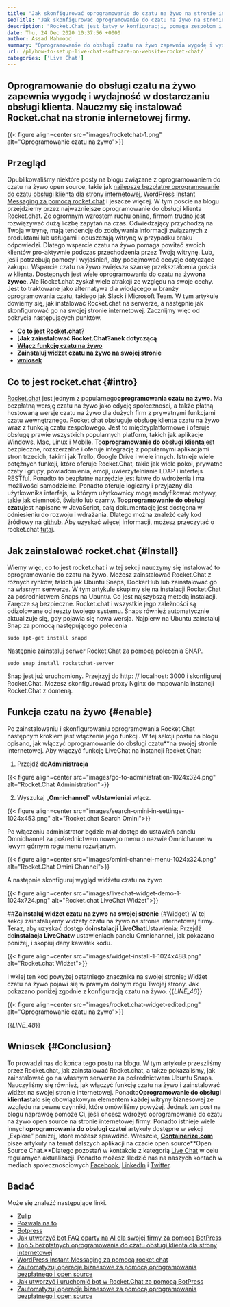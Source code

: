 ```yaml
---
title: "Jak skonfigurować oprogramowanie do czatu na żywo na stronie internetowej | Rocket.chat" 
seoTitle: "Jak skonfigurować oprogramowanie do czatu na żywo na stronie internetowej | Rocket.chat" 
description: "Rocket.Chat jest łatwy w konfiguracji, pomaga zespołom i klientom skutecznie komunikować się. To oprogramowanie do czatu na żywo jest open source, cross-platform i samodzielnie." 
date: Thu, 24 Dec 2020 10:37:56 +0000
author: Assad Mahmood
summary: "Oprogramowanie do obsługi czatu na żywo zapewnia wygodę i wydajność w zakresie obsługi klienta. Nauczmy się instalować Rocket.chat na stronie internetowej firmy." 
url: /pl/how-to-setup-live-chat-software-on-website-rocket-chat/
categories: ['Live Chat']
---
```


## Oprogramowanie do obsługi czatu na żywo zapewnia wygodę i wydajność w dostarczaniu obsługi klienta. Nauczmy się instalować Rocket.chat na stronie internetowej firmy.

{{< figure align=center src="images/rocketchat-1.png" alt="Oprogramowanie czatu na żywo">}}


## Przegląd
Opublikowaliśmy niektóre posty na blogu związane z oprogramowaniem do czatu na żywo open source, takie jak [najlepsze bezpłatne oprogramowanie do czatu obsługi klienta dla strony internetowej][1], [WordPress Instant Messaging za pomocą rocket.chat][2] i jeszcze więcej. W tym poście na blogu przejdziemy przez najważniejsze oprogramowanie do obsługi klienta Rocket.chat. Ze ogromnym wzrostem ruchu online, firmom trudno jest rozwiązywać dużą liczbę zapytań na czas. Odwiedzający przychodzą na Twoją witrynę, mają tendencję do zdobywania informacji związanych z produktami lub usługami i opuszczają witrynę w przypadku braku odpowiedzi. Dlatego wsparcie czatu na żywo pomaga powitać swoich klientów pro-aktywnie podczas przechodzenia przez Twoją witrynę. Lub, jeśli potrzebują pomocy i wyjaśnień, aby podejmować decyzje dotyczące zakupu.
Wsparcie czatu na żywo zwiększa szansę przekształcenia gościa w klienta. Dostępnych jest wiele oprogramowania do czatu na żywo**na żywo**e. Ale Rocket.chat zyskał wiele atrakcji ze względu na swoje cechy. Jest to traktowane jako alternatywa dla wiodącego w branży oprogramowania czatu, takiego jak Slack i Microsoft Team. W tym artykule dowiemy się, jak instalować Rocket.chat na serwerze, a następnie jak skonfigurować go na swojej stronie internetowej. Zacznijmy więc od pokrycia następujących punktów.
* [**Co to jest Rocket.cha**t?][3]
* **[Jak zainstalować Rocket.Chat?anek dotyczącą**
* **[Włącz funkcję czatu na żywo][5]**
* **[Zainstaluj widżet czatu na żywo na swojej stronie][6]**
* **[wniosek][7]**

## Co to jest rocket.chat   {#intro}
[Rocket.chat][8] jest jednym z popularnego**oprogramowania czatu na żywo**. Ma bezpłatną wersję czatu na żywo jako edycję społeczności, a także płatną hostowaną wersję czatu na żywo dla dużych firm z prywatnymi funkcjami czatu wewnętrznego. Rocket.chat obsługuje obsługę klienta czatu na żywo wraz z funkcją czatu zespołowego. Jest to międzyplatformowe i oferuje obsługę prawie wszystkich popularnych platform, takich jak aplikacje Windows, Mac, Linux i Mobile. To**oprogramowanie do obsługi klienta**jest bezpieczne, rozszerzalne i oferuje integrację z popularnymi aplikacjami stron trzecich, takimi jak Trello, Google Drive i wiele innych. Istnieje wiele potężnych funkcji, które oferuje Rocket.Chat, takie jak wiele pokoi, prywatne czaty i grupy, powiadomienia, emoji, uwierzytelnianie LDAP i interfejs RESTful. Ponadto to bezpłatne narzędzie jest łatwe do wdrożenia i ma możliwości samodzielne. Ponadto oferuje logiczny i przyjazny dla użytkownika interfejs, w którym użytkownicy mogą modyfikować motywy, takie jak ciemność, światło lub czarny.
To**oprogramowanie do obsługi czatu**jest napisane w JavaScript, całą dokumentację jest dostępna w odniesieniu do rozwoju i wdrażania. Dlatego można znaleźć cały kod źródłowy na [github][9]. Aby uzyskać więcej informacji, możesz przeczytać o rocket.chat [tutaj][10].

## Jak zainstalować rocket.chat   {#Install}
Wiemy więc, co to jest rocket.chat i w tej sekcji nauczymy się instalować to oprogramowanie do czatu na żywo. Możesz zainstalować Rocket.Chat z różnych rynków, takich jak Ubuntu Snaps, DockerHub lub zainstalować go na własnym serwerze. W tym artykule skupimy się na instalacji Rocket.Chat za pośrednictwem Snaps na Ubuntu. Co jest najszybszą metodą instalacji.
Zaręcze są bezpieczne. Rocket.chat i wszystkie jego zależności są odizolowane od reszty twojego systemu. Snaps również automatycznie aktualizuje się, gdy pojawia się nowa wersja.
Najpierw na Ubuntu zainstaluj Snap za pomocą następującego polecenia
```
sudo apt-get install snapd
```
Następnie zainstaluj serwer Rocket.Chat za pomocą polecenia SNAP.
```
sudo snap install rocketchat-server
```
Snap jest już uruchomiony. Przejrzyj do http: // localhost: 3000 i skonfiguruj Rocket.Chat. Możesz skonfigurować proxy Nginx do mapowania instancji Rocket.Chat z domeną.

## Funkcja czatu na żywo   {#enable}
Po zainstalowaniu i skonfigurowaniu oprogramowania Rocket.Chat następnym krokiem jest włączenie jego funkcji. W tej sekcji postu na blogu opisano, jak włączyć oprogramowanie do obsługi czatu**na swojej stronie internetowej. Aby włączyć funkcję LiveChat na instancji Rocket.Chat:
1. Przejdź do**Administracja**

{{< figure align=center src="images/go-to-administration-1024x324.png" alt="Rocket.Chat Administration">}}

2. Wyszukaj „**Omnichannel**” w**Ustawienia**i włącz.

{{< figure align=center src="images/search-omini-in-settings-1024x453.png" alt="Rocket.chat Search Omini">}}

Po włączeniu administrator będzie miał dostęp do ustawień panelu Omnichannel za pośrednictwem nowego menu o nazwie Omnichannel w lewym górnym rogu menu rozwijanym.

{{< figure align=center src="images/omini-channel-menu-1024x324.png" alt="Rocket.Chat Omini Channel">}}

A następnie skonfiguruj wygląd widżetu czatu na żywo

{{< figure align=center src="images/livechat-widget-demo-1-1024x724.png" alt="Rocket.chat LiveChat Widżet">}}


##**Zainstaluj widżet czatu na żywo na swojej stronie** {#Widget}
W tej sekcji zainstalujemy widżety czatu na żywo na stronie internetowej firmy. Teraz, aby uzyskać dostęp do**instalacji LiveChat**Ustawienia:
Przejdź do**instalacja LiveChat**w ustawieniach panelu Omnichannel, jak pokazano poniżej, i skopiuj dany kawałek kodu.

{{< figure align=center src="images/widget-install-1-1024x488.png" alt="Rocket.chat Widżet">}}

I wklej ten kod powyżej ostatniego znacznika na swojej stronie; Widżet czatu na żywo pojawi się w prawym dolnym rogu Twojej strony. Jak pokazano poniżej zgodnie z konfiguracją czatu na żywo.
{{_LINE_46_}}

{{< figure align=center src="images/rocket.chat-widget-edited.png" alt="Oprogramowanie czatu na żywo">}}

{{_LINE_48_}}

## Wniosek   {#Conclusion}
To prowadzi nas do końca tego postu na blogu. W tym artykule przeszliśmy przez Rocket.chat, jak zainstalować Rocket.chat, a także pokazaliśmy, jak zainstalować go na własnym serwerze za pośrednictwem Ubuntu Snaps. Nauczyliśmy się również, jak włączyć funkcję czatu na żywo i zainstalować widżet na swojej stronie internetowej. Ponadto**Oprogramowanie do obsługi klienta**stało się obowiązkowym elementem każdej witryny biznesowej ze względu na pewne czynniki, które omówiliśmy powyżej. Jednak ten post na blogu naprawdę pomoże Ci, jeśli chcesz wdrożyć oprogramowanie do czatu na żywo open source na stronie internetowej firmy. Ponadto istnieje wiele innych**oprogramowania do obsługi czatu**i artykuły dostępne w sekcji „Explore” poniżej, które możesz sprawdzić.
Wreszcie, [**Containerize.com**][11] pisze artykuły na temat dalszych aplikacji na czacie open source**Open Source Chat.**Dlatego pozostań w kontakcie z kategorią [Live Chat][12] w celu regularnych aktualizacji. Ponadto możesz śledzić nas na naszych kontach w mediach społecznościowych [Facebook][13], [LinkedIn][14] i [Twitter][15].

## Badać
Może się znaleźć następujące linki.
  * [Zulip][16]
  * [Pozwala na to][17]
  * [Botpress][18]
  * [Jak utworzyć bot FAQ oparty na AI dla swojej firmy za pomocą BotPress][19]
  * [Top 5 bezpłatnych oprogramowania do czatu obsługi klienta dla strony internetowej][1]
  * [WordPress Instant Messaging za pomocą rocket.chat][2]
  * [Zautomatyzuj operacje biznesowe za pomocą oprogramowania bezpłatnego i open source][20]
  * [Jak utworzyć i uruchomić bot w Rocket.Chat za pomocą BotPress][21]
  * [Zautomatyzuj operacje biznesowe za pomocą oprogramowania bezpłatnego i open source][20]

  
[1]: https://blog.containerize.com/live-chat/top-5-free-customer-support-chat-software-for-website/
[2]: https://blog.containerize.com/blogging/instantly-communicate-with-customers-using-wordpress-and-rocket-chat/
[3]: #intro
[4]: #install
[5]: #enable
[6]: #widget
[7]: #conclusion
[8]: https://products.containerize.com/live-chat/rocketchat/
[9]: https://github.com/RocketChat/Rocket.Chat
[10]: https://products.containerize.com/live-chat/rocketchat
[11]: https://www.containerize.com/
[12]: https://products.containerize.com/live-chat/
[13]: https://web.facebook.com/containerize
[14]: https://www.linkedin.com/company/containerize/
[15]: https://twitter.com/containerize_co
[16]: https://products.containerize.com/live-chat/zulip/
[17]: https://products.containerize.com/live-chat/lets-chat/
[18]: https://products.containerize.com/live-chat/botpress/
[19]: https://blog.containerize.com/live-chat/how-to-create-an-ai-based-faq-bot-for-your-business-using-botpress/
[20]: https://blog.containerize.com/blogging/automate-business-operations-using-open-source-software/
[21]: https://blog.containerize.com/live-chat/how-to-create-and-run-a-bot-in-rocket-chat-using-botpress/
